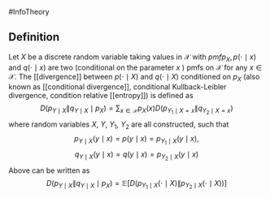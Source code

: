 #InfoTheory 
## Definition
Let $X$ be a discrete random variable taking values in $\mathcal{X}$ with $p m f p_X, p(\cdot \mid x)$ and $q(\cdot \mid x)$ are two (conditional on the parameter $x$ ) pmfs on $\mathcal{X}$ for any $x \in \mathcal{X}$. The [[divergence]] between $p(\cdot \mid X)$ and $q(\cdot \mid X)$ conditioned on $p_X$ (also known as [[conditional divergence]], conditional Kullback-Leibler divergence, condition relative [[entropy]]) is defined as
$$
D\left(p_{Y \mid X} \| q_{Y \mid X} \mid p_X\right)=\sum_{x \in \mathcal{X}} p_X(x) D\left(p_{Y_1 \mid X=x} \| q_{Y_2 \mid X=x}\right)
$$
where random variables $X$, $Y$, $Y_1$, $Y_2$ are all constructed, such that $$p_{Y \mid X}(y \mid x)=p(y \mid x)=p_{Y_1 \mid X}(y \mid x),$$$$q_{Y \mid X}(y \mid x)=q(y \mid x)=p_{Y_2 \mid X}(y \mid x)$$
Above can be written as
$$
D\left(p_{Y \mid X} \| q_{Y \mid X} \mid p_X\right)=\mathbb{E}\left[D\left(p_{Y_1 \mid X}(\cdot \mid X) \| p_{Y_2 \mid X}(\cdot \mid X)\right)\right]
$$


